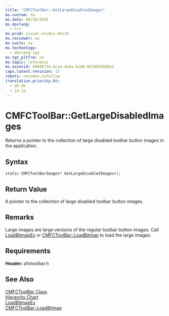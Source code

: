 ```yaml
---
title: "CMFCToolBar::GetLargeDisabledImages"
ms.custom: na
ms.date: 09/19/2016
ms.devlang: 
  - C++
ms.prod: visual-studio-dev14
ms.reviewer: na
ms.suite: na
ms.technology: 
  - devlang-cpp
ms.tgt_pltfrm: na
ms.topic: reference
ms.assetid: 94646734-bcce-4eba-b148-057d65b59be1
caps.latest.revision: 13
robots: noindex,nofollow
translation.priority.ht: 
  - de-de
  - ja-jp
---
```

# CMFCToolBar::GetLargeDisabledImages
Returns a pointer to the collection of large disabled toolbar button images in the application.  
  
## Syntax  
  
```  
static CMFCToolBarImages* GetLargeDisabledImages();  
```  
  
## Return Value  
 A pointer to the collection of large disabled toolbar button images.  
  
## Remarks  
 Large images are large versions of the regular toolbar button images. Call [LoadBitmapEx](../vs140/CMFCToolBar--LoadBitmapEx.md) or [CMFCToolBar::LoadBitmap](../vs140/CMFCToolBar--LoadBitmap.md) to load the large images.  
  
## Requirements  
 **Header:** afxtoolbar.h  
  
## See Also  
 [CMFCToolBar Class](../Topic/CMFCToolBar%20Class.md)   
 [Hierarchy Chart](../vs140/Hierarchy-Chart.md)   
 [LoadBitmapEx](../vs140/CMFCToolBar--LoadBitmapEx.md)   
 [CMFCToolBar::LoadBitmap](../vs140/CMFCToolBar--LoadBitmap.md)